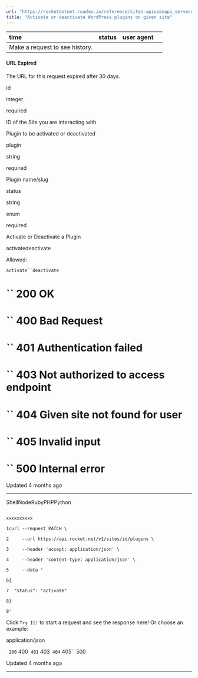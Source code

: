 ```yaml
---
url: "https://rocketdotnet.readme.io/reference/sites-apiopenapi_servercontrollersplugins_controllersites_id_plugins_patch"
title: "Activate or deactivate WordPress plugins on given site"
---
```


| time | status | user agent |  |
| :-- | :-- | :-- | :-- |
| Make a request to see history. |

#### URL Expired

The URL for this request expired after 30 days.

id

integer

required

ID of the Site you are interacting with

Plugin to be activated or deactivated

plugin

string

required

Plugin name/slug

status

string

enum

required

Activate or Deactivate a Plugin

activatedeactivate

Allowed:

`activate``deactivate`

# `` 200      OK

# `` 400      Bad Request

# `` 401      Authentication failed

# `` 403      Not authorized to access endpoint

# `` 404      Given site not found for user

# `` 405      Invalid input

# `` 500      Internal error

Updated 4 months ago

* * *

ShellNodeRubyPHPPython

```

xxxxxxxxxx

1curl --request PATCH \

2     --url https://api.rocket.net/v1/sites/id/plugins \

3     --header 'accept: application/json' \

4     --header 'content-type: application/json' \

5     --data '

6{

7  "status": "activate"

8}

9'

```

Click `Try It!` to start a request and see the response here! Or choose an example:

application/json

`` 200`` 400`` 401`` 403`` 404`` 405`` 500

Updated 4 months ago

* * *